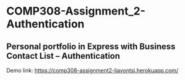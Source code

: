 # COMP308-Assignment_2-Authentication

## Personal portfolio in Express with Business Contact List – Authentication

Demo link: https://comp308-assignment2-liavontsi.herokuapp.com/
